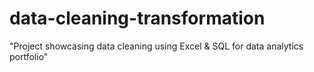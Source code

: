 # data-cleaning-transformation
"Project showcasing data cleaning using Excel &amp; SQL for data analytics portfolio"
